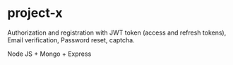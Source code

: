 # project-x

Authorization and registration with JWT token (access and refresh tokens), Email verification, Password reset, captcha.

Node JS + Mongo + Express
